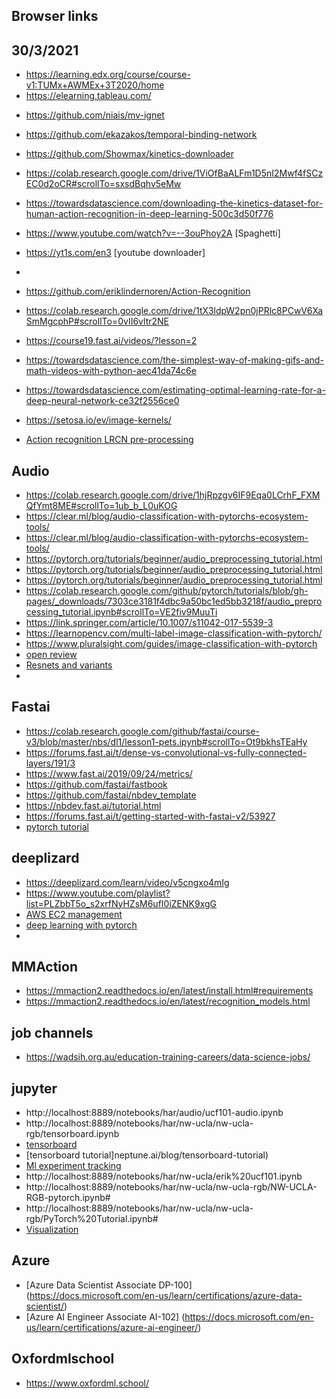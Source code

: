 ## Browser links


## 30/3/2021
*	https://learning.edx.org/course/course-v1:TUMx+AWMEx+3T2020/home
*	https://elearning.tableau.com/



-	https://github.com/niais/mv-ignet
-	https://github.com/ekazakos/temporal-binding-network
-	https://github.com/Showmax/kinetics-downloader
-	https://colab.research.google.com/drive/1ViOfBaALFm1D5nI2Mwf4fSCzEC0d2oCR#scrollTo=sxsdBqhv5eMw
-	https://towardsdatascience.com/downloading-the-kinetics-dataset-for-human-action-recognition-in-deep-learning-500c3d50f776
-	https://www.youtube.com/watch?v=--3ouPhoy2A [Spaghetti]
-	https://yt1s.com/en3 [youtube downloader]
-	
-	https://github.com/eriklindernoren/Action-Recognition
-	https://colab.research.google.com/drive/1tX3ldpW2pn0jPRlc8PCwV6XaSmMgcphP#scrollTo=0vII6vltr2NE
-	https://course19.fast.ai/videos/?lesson=2



-	https://towardsdatascience.com/the-simplest-way-of-making-gifs-and-math-videos-with-python-aec41da74c6e
-	https://towardsdatascience.com/estimating-optimal-learning-rate-for-a-deep-neural-network-ce32f2556ce0
-	https://setosa.io/ev/image-kernels/
-	[Action recognition LRCN pre-processing](https://github.com/doronharitan/human_activity_recognition_LRCN#data-pre-processing)

## Audio
- 	https://colab.research.google.com/drive/1hjRpzgv6IF9Eqa0LCrhF_FXMQfYmt8ME#scrollTo=1ub_b_L0uKOG
- 	https://clear.ml/blog/audio-classification-with-pytorchs-ecosystem-tools/
- 	https://clear.ml/blog/audio-classification-with-pytorchs-ecosystem-tools/
- 	https://pytorch.org/tutorials/beginner/audio_preprocessing_tutorial.html
- 	https://pytorch.org/tutorials/beginner/audio_preprocessing_tutorial.html
-	https://pytorch.org/tutorials/beginner/audio_preprocessing_tutorial.html
-	https://colab.research.google.com/github/pytorch/tutorials/blob/gh-pages/_downloads/7303ce3181f4dbc9a50bc1ed5bb3218f/audio_preprocessing_tutorial.ipynb#scrollTo=VE2fiv9MuuTi
-	https://link.springer.com/article/10.1007/s11042-017-5539-3
-	https://learnopencv.com/multi-label-image-classification-with-pytorch/
-	https://www.pluralsight.com/guides/image-classification-with-pytorch
-	[open review](https://openreview.net/forum?id=SJgMK64Ywr)
-	[Resnets and variants](https://towardsdatascience.com/an-overview-of-resnet-and-its-variants-5281e2f56035)
-	



## Fastai
-	https://colab.research.google.com/github/fastai/course-v3/blob/master/nbs/dl1/lesson1-pets.ipynb#scrollTo=Ot9bkhsTEaHy
-	https://forums.fast.ai/t/dense-vs-convolutional-vs-fully-connected-layers/191/3
-	https://www.fast.ai/2019/09/24/metrics/
-	https://github.com/fastai/fastbook
-	https://github.com/fastai/nbdev_template
-	https://nbdev.fast.ai/tutorial.html
-	https://forums.fast.ai/t/getting-started-with-fastai-v2/53927
-	[pytorch tutorial](https://github.com/yunjey/pytorch-tutorial/tree/master/tutorials/02-intermediate)
	

## deeplizard
-	https://deeplizard.com/learn/video/v5cngxo4mIg
-	https://www.youtube.com/playlist?list=PLZbbT5o_s2xrfNyHZsM6ufI0iZENK9xgG
-	[AWS EC2 management](https://deeplizard.com/learn/playlist/PLZbbT5o_s2xoWPNdBbqi9eWnMJ5cDrr1M)
-	[deep learning with pytorch](https://deeplizard.com/learn/video/0LhiS6yu2qQ)
-	

## MMAction
-	https://mmaction2.readthedocs.io/en/latest/install.html#requirements
-	https://mmaction2.readthedocs.io/en/latest/recognition_models.html

## job channels
-	https://wadsih.org.au/education-training-careers/data-science-jobs/ 


## jupyter
-	http://localhost:8889/notebooks/har/audio/ucf101-audio.ipynb
-	http://localhost:8889/notebooks/har/nw-ucla/nw-ucla-rgb/tensorboard.ipynb
-	[tensorboard](http://localhost:16006/#scalars&runSelectionState=eyJud3VjbGFfZXhwZXJpbWVudDEiOmZhbHNlLCJud3VjbGFfZXhwZXJpbWVudDIiOmZhbHNlLCJud3VjbGFfZXhwZXJpbWVudDMiOmZhbHNlLCJud3VjbGFfZXhwX2xyNV9zNjBfbnA1MCI6dHJ1ZX0%3D&_smoothingWeight=0.102)
-	[tensorboard tutorial]neptune.ai/blog/tensorboard-tutorial)
-	[Ml experiment tracking](https://neptune.ai/blog/ml-experiment-tracking)
-	http://localhost:8889/notebooks/har/nw-ucla/erik%20ucf101.ipynb
-	http://localhost:8889/notebooks/har/nw-ucla/nw-ucla-rgb/NW-UCLA-RGB-pytorch.ipynb#
-	http://localhost:8889/notebooks/har/nw-ucla/nw-ucla-rgb/PyTorch%20Tutorial.ipynb#
-	[Visualization](http://localhost:8889/notebooks/workspace/har/shift-gcn-mbs/Visualization.ipynb)
	

## Azure 
-	[Azure Data Scientist Associate DP-100] (https://docs.microsoft.com/en-us/learn/certifications/azure-data-scientist/) 
-	[Azure AI Engineer Associate AI-102] (https://docs.microsoft.com/en-us/learn/certifications/azure-ai-engineer/)

## Oxfordmlschool
-	https://www.oxfordml.school/
